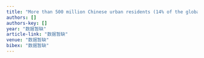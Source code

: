 ```yaml
---
title: "More than 500 million Chinese urban residents (14% of the global urban population) are imperiled by fine particulate hazard"
authors: []
authors-key: []
year: "数据暂缺"
article-link: "数据暂缺"
venue: "数据暂缺"
bibex: "数据暂缺"
---
```

